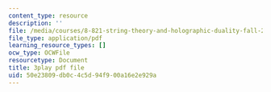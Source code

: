 ```yaml
---
content_type: resource
description: ''
file: /media/courses/8-821-string-theory-and-holographic-duality-fall-2014/50e23809db0c4c5d94f900a16e2e929a_WVOIk8en6YE.pdf
file_type: application/pdf
learning_resource_types: []
ocw_type: OCWFile
resourcetype: Document
title: 3play pdf file
uid: 50e23809-db0c-4c5d-94f9-00a16e2e929a
---
```

